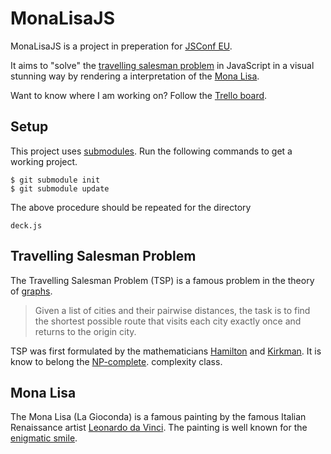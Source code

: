 MonaLisaJS
==========

MonaLisaJS is a project in preperation for [JSConf EU][1].

It aims to "solve" the [travelling salesman problem][2] in JavaScript
in a visual stunning way by rendering a interpretation of the 
[Mona Lisa][3]. 

Want to know where I am working on? Follow the [Trello board][4].

Setup
-----

This project uses [submodules][5]. Run the following commands to get a
working project.

    $ git submodule init
    $ git submodule update

The above procedure should be repeated for the directory

    deck.js

Travelling Salesman Problem
---------------------------

The Travelling Salesman Problem (TSP) is a famous problem in the
theory of [graphs][6].

> Given a list of cities and their pairwise distances, the task is to
> find the shortest possible route that visits each city exactly once
> and returns to the origin city.

TSP was first formulated by the mathematicians [Hamilton][7] and
[Kirkman][8]. It is know to belong the [NP-complete][9].
complexity class.

Mona Lisa
---------

The Mona Lisa (La Gioconda) is a famous painting by the famous Italian
Renaissance artist [Leonardo da Vinci][10]. The painting is well known for the 
[enigmatic smile][11].

[1]: http://2012.jsconf.eu/ "Homepage for JSConf EU"
[2]: http://en.wikipedia.org/wiki/Travelling_salesman_problem "Wikipedia on Travelling salesman problem."
[3]: http://en.wikipedia.org/wiki/Mona_Lisa "Wikipedia on Mona Lisa"
[4]: https://trello.com/board/monalisajs/4fe479136b39fd5e374fc4d7 "Trello Board for MonaLisaJS"
[5]: http://git-scm.com/book/en/Git-Tools-Submodules "Git documentation on submodules"
[6]: http://en.wikipedia.org/wiki/Graph_theory "Wikipedia on Graph Theory"
[7]: http://en.wikipedia.org/wiki/William_Rowan_Hamilton "Wikipedia on Hamilton"
[8]: http://en.wikipedia.org/wiki/Thomas_Kirkman "Wikipedia on Kirkman"
[9]: http://en.wikipedia.org/wiki/Computational_complexity_theory "Wikipedia on Computational Complexity Theory"
[10]: http://en.wikipedia.org/wiki/Leonardo_da_Vinci "Wikipedia on Leonardo da Vinci"
[11]: http://en.wikipedia.org/wiki/Speculation_about_Mona_Lisa "Wikipedia on Speculation about Mona Lisa"